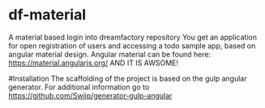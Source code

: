 # df-material
A material based login into dreamfactory repository
You get an application for open registration of users and accessing a todo sample app, based on angular material design. 
Angular material can be found here: https://material.angularjs.org/ 
AND IT IS AWSOME! 

#Installation
The scaffolding of the project is based on the gulp angular generator. For additional information go to https://github.com/Swiip/generator-gulp-angular


